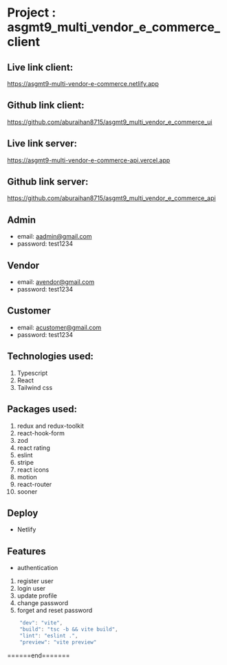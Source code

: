 # Project : asgmt9_multi_vendor_e_commerce_client

## Live link client:

https://asgmt9-multi-vendor-e-commerce.netlify.app

## Github link client:

https://github.com/aburaihan8715/asgmt9_multi_vendor_e_commerce_ui

## Live link server:

https://asgmt9-multi-vendor-e-commerce-api.vercel.app

## Github link server:

https://github.com/aburaihan8715/asgmt9_multi_vendor_e_commerce_api

## Admin

- email: aadmin@gmail.com
- password: test1234

## Vendor

- email: avendor@gmail.com
- password: test1234

## Customer

- email: acustomer@gmail.com
- password: test1234

## Technologies used:

1. Typescript
2. React
3. Tailwind css

## Packages used:

1. redux and redux-toolkit
2. react-hook-form
3. zod
4. react rating
5. eslint
6. stripe
7. react icons
8. motion
9. react-router
10. sooner

## Deploy

- Netlify

## Features

- authentication

1. register user
2. login user
3. update profile
4. change password
5. forget and reset password

```js
    "dev": "vite",
    "build": "tsc -b && vite build",
    "lint": "eslint .",
    "preview": "vite preview"
```

<p>======end=======</p>

